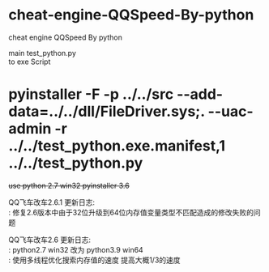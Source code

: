 # cheat-engine-QQSpeed-By-python  
cheat engine QQSpeed By python  

main  test_python.py  
to exe Script  
# pyinstaller -F -p ../../src --add-data=../../dll/FileDriver.sys;. --uac-admin -r ../../test_python.exe.manifest,1 ../../test_python.py  

~~use python 2.7 win32 pyinstaller 3.6~~

QQ飞车改车2.6.1 更新日志:  
 : 修复2.6版本中由于32位升级到64位内存值变量类型不匹配造成的修改失败的问题  
  
QQ飞车改车2.6 更新日志:   
 : python2.7 win32 改为 python3.9 win64  
 : 使用多线程优化搜索内存值的速度 提高大概1/3的速度  
